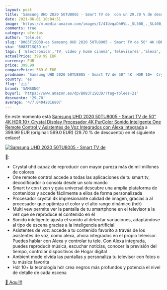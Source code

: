 ```yaml
---
layout: post
title: 'Samsung UHD 2020 50TU8005 - Smart TV de  con un 29.70 % de descuento'
date: 2021-06-01 10:04:51
image: 'https://m.media-amazon.com/images/I/41UvqaDhHVL._SL500_._SL400_.jpg'
comments: true
category: ofertas
author: 'tole.es'
slug: 'B083T1SQ3D-es Samsung UHD 2020 50TU8005 - Smart TV de 50" 4K HDR 10+...'
sku: 'B083T1SQ3D-es'
tags: [ 'Electrónica','TV, vídeo y home cinema','Televisores','alexa','samsung', ]
actualPrice: 399.99 EUR
currency: EUR
price: 399.99
comparePrice: 569.0 EUR
prodname: 'Samsung UHD 2020 50TU8005 - Smart TV de 50" 4K  HDR 10+  Crystal Display  Procesador 4K  PurColor  Sonido Inteligente  One Remote Control y Asistentes de Voz Integrados  con Alexa integrada'
country: 'es'
flag: '🇪🇸'
brand: 'SAMSUNG'
buyurl: 'https://www.amazon.es/dp/B083T1SQ3D/?tag=tolees-21'
descuento: '29.70'
average: '477.04042016807'
---
```


En este momento está [Samsung UHD 2020 50TU8005 - Smart TV de 50" 4K  HDR 10+  Crystal Display  Procesador 4K  PurColor  Sonido Inteligente  One Remote Control y Asistentes de Voz Integrados  con Alexa integrada](https://www.amazon.es/dp/B083T1SQ3D/?tag=tolees-21) a 399.99 EUR (original: 569.0 EUR) (29.70 %  de descuento) en el siguiente enlace!

[![Samsung UHD 2020 50TU8005 - Smart TV de ](https://m.media-amazon.com/images/I/41UvqaDhHVL._SL500_._SL400_.jpg)](https://www.amazon.es/dp/B083T1SQ3D/?tag=tolees-21)

🔎:

- Crystal uhd capaz de reproducir con mayor pureza más de mil millones de colores
- One remote control accede a todas las aplicaciones de tu smart tv, decodificador o consola desde un solo mando
- Smart tv con tizen y guía universal descubre una amplia plataforma de contenidos y accede fácilmente a ellos de forma personalizada
- Procesador crystal 4k impresionante calidad de imagen, gracias a al procesador que optimiza el color y el alto rango dinámico (hdr)
- Multi vew permite ver la pantalla de tu smartphone en el televisor a la vez que se reproduce el contenido en él
- Sonido inteligente ajusta el sonido al detectar variaciones, adaptándose al tipo de escena gracias a la inteligencia artificial
- Asistentes de voz: accede a tu contenido favorito a través de los asistentes de voz, como alexa, ahora integrados en el propio televisor. Puedes hablar con Alexa y controlar tu tele. Con Alexa integrada, puedes reproducir música, escuchar noticias, conocer la previsión del tiempo, controlar dispositivos de Hogar digital
- Ambient mode olvida las pantallas y personaliza tu televisor con fotos o tu música favorita
- Hdr 10+ la tecnología hdr crea negros más profundos y potencía el nivel de detalle de cada escena

[🛒 Aquí!!!](https://www.amazon.es/dp/B083T1SQ3D/?tag=tolees-21)
